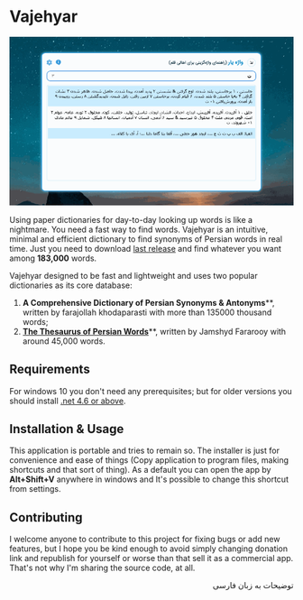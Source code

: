 # Vajehyar



![](Usage.gif)



Using paper dictionaries for day-to-day looking up words is like a nightmare. You need a fast way to find words. Vajehyar is an intuitive, minimal and efficient dictionary to find synonyms of Persian words in real time. Just you need to download [last release](https://github.com/kokabi1365/Vajehyar/releases) and find whatever you want among **183,000** words.

Vajehyar designed to be fast and lightweight and uses two popular dictionaries as its core database:

1. **A Comprehensive Dictionary of Persian Synonyms & Antonyms****, written by farajollah khodaparasti with more than 135000 thousand words;
2. [**The Thesaurus of Persian Words**](https://fa.wikipedia.org/wiki/%D9%81%D8%B1%D9%87%D9%86%DA%AF_%D8%B7%DB%8C%D9%81%DB%8C)**, written by Jamshyd Fararooy with around 45,000 words.



## Requirements

For windows 10 you don't need any prerequisites; but for older versions you should install [.net 4.6 or above](https://soft98.ir/software/209-Microsoft-NET-Framework.html).



## Installation & Usage

This application is portable and tries to remain so. The installer is just for convenience and ease of things (Copy application to program files, making shortcuts and that sort of thing). As a default you can open the app by **Alt+Shift+V** anywhere in windows and It's possible to change this shortcut from settings.



## Contributing

I welcome anyone to contribute to this project for fixing bugs or add new features, but I hope you be kind enough to avoid simply changing donation link and republish for yourself or worse than that sell it as a commercial app. That's not why I'm sharing the source code, at all.

<div dir="rtl">
توضیحات به زبان فارسی
</div>



